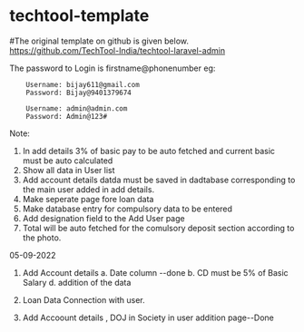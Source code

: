 # techtool-template

#The original template on github is given below.
https://github.com/TechTool-India/techtool-laravel-admin

The password to Login is firstname@phonenumber
    eg:
        
        Username: bijay611@gmail.com
        Password: Bijay@9401379674

        Username: admin@admin.com
        Password: Admin@123#

 
Note:

1. In add details 3% of basic pay to be auto fetched and current basic must be auto calculated
2. Show all data in User list
3. Add account details datda must be saved in dadtabase corresponding to the main user added in add details.
4. Make seperate page fore loan data
5. Make database entry for compulsory data to be entered
6. Add designation field to the Add User page
7. Total will be auto fetched for the comulsory deposit section according to the photo.


05-09-2022
1. Add Account details 
    a. Date column --done
    b. CD must be 5% of Basic Salary
    d. addition of the data
2. Loan Data Connection with user.

3. Add Accoount details , DOJ in Society in user addition page--Done